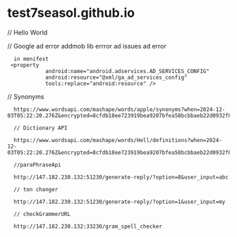 # test7seasol.github.io

// Hello World

// Google ad error addmob lib errror ad issues ad error

      in menifest
     <property
                android:name="android.adservices.AD_SERVICES_CONFIG"
                android:resource="@xml/ga_ad_services_config"
                tools:replace="android:resource" />


// Synonyms

      https://www.wordsapi.com/mashape/words/apple/synonyms?when=2024-12-03T05:22:20.276Z&encrypted=8cfdb18ee723919bea9207bfea58bcbbaeb22d0932f891b8

      // Dictionary API

      https://www.wordsapi.com/mashape/words/Hell/definitions?when=2024-12-03T05:22:20.276Z&encrypted=8cfdb18ee723919bea9207bfea58bcbbaeb22d0932f891b8

      //paraPhraseApi

      http://147.182.230.132:51230/generate-reply/?option=8&user_input=abc

      // ton changer

      http://147.182.230.132:51230/generate-reply/?option=1&user_input=my

      // checkGrammerURL

      http://147.182.230.132:33230/gram_spell_checker
